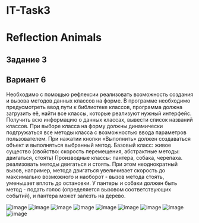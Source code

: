 # IT-Task3
# Reflection Animals

## Задание 3
## Вариант 6
Необходимо с помощью рефлексии реализовать возможность создания  и вызова методов данных классов на форме. В программе необходимо предусмотреть ввод пути к библиотеке классов, программа должна загрузить её, найти все классы, которые реализуют нужный интерфейс.  Получить всю информацию о данных классах, вывести список названий классов. При выборе класса на форму должны динамически подгружаться все методы класса с возможностью ввода параметров пользователем. При нажатии кнопки «Выполнить» должен создаваться объект и выполняться выбранный метод.
Базовый класс: живое существо (свойство: скорость перемещения, абстрактные методы: двигаться, стоять)
Производные классы: пантера, собака, черепаха. реализовать методы двигаться и стоять. При этом неоднократный вызов, например, метода двигаться увеличивает скорость до максимально возможного и наоборот - вызов метода стоять, уменьшает вплоть до остановки. У пантеры и собаки должен быть метод - подать голос (определяется вызовом соответствующих событий), и пантера может залезть на дерево.


![image](https://github.com/13090903/IT-Task3/assets/55750642/a9e87feb-beed-457f-8be5-1d5362ee9c34)
![image](https://github.com/13090903/IT-Task3/assets/55750642/580010d3-58dd-4ea1-8874-35dd25c0d0cf)
![image](https://github.com/13090903/IT-Task3/assets/55750642/c11c8602-6c75-45cf-b32f-5632484f09ef)
![image](https://github.com/13090903/IT-Task3/assets/55750642/40321349-b933-4513-9fbb-65cd0314964b)
![image](https://github.com/13090903/IT-Task3/assets/55750642/ede87823-c035-4486-88f4-012972d5fff8)
![image](https://github.com/13090903/IT-Task3/assets/55750642/b28d5020-fe96-4628-93ff-e0ac7103334f)
![image](https://github.com/13090903/IT-Task3/assets/55750642/4e32b032-e98d-419e-86ea-7456304b305c)
![image](https://github.com/13090903/IT-Task3/assets/55750642/0f30423c-2863-4b20-b395-3a7a8b536aad)
![image](https://github.com/13090903/IT-Task3/assets/55750642/4a600784-1050-49cc-a0f8-d3632aceed62)
